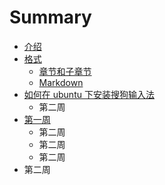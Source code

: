 # Summary

* [介绍](README.md)
* [格式](format/README.md)
   * [章节和子章节](format/chapters.md)
   * [Markdown](format/markdown.md)
* [如何在 ubuntu 下安装搜狗输入法](posts/work03.md)
   * 第二周
* [第一周](di_yi_zhou.md)
   * 第二周
   * 第二周
   * 第二周
* 第二周

